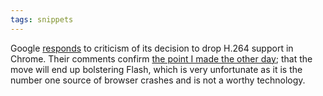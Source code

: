```yaml
---
tags: snippets
---
```


Google [responds](http://blog.chromium.org/2011/01/more-about-chrome-html-video-codec.html) to criticism of its decision to drop H.264 support in Chrome. Their comments confirm [the point I made the other day](/twitter/534); that the move will end up bolstering Flash, which is very unfortunate as it is the number one source of browser crashes and is not a worthy technology.
